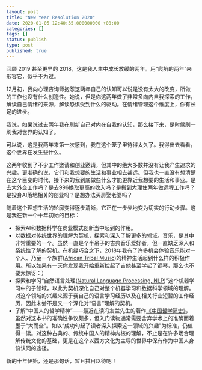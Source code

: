 ```yaml
---
layout: post
title: "New Year Resolution 2020"
date: 2020-01-05 12:40:35.000000000 +08:00
categories: []
tags: []
status: publish
type: post
published: true
---
```


回顾 2019 甚至更早的 2018，这是我人生中成长放缓的两年。用“爬坑的两年”来形容它，似乎不为过。

12月初，我向心理咨询师抱怨这两年自己的认知可以说是没有太大的改变，所做的工作也没有什么创造性。她说，但是你这两年做了非常多向内自我探索的工作，解读自己情绪的来源，解读恐惧受到什么的驱动。在情绪管理这个维度上，你有长足的进步。

我说，如果说过去两年我在刷新自己对内在自我的认知，那么接下来，是时候刷一刷我对世界的认知了。

可以说，这是我两年来第一次感到，我在这个笼子里待得太久了。我得出去看看，这个世界在发生些什么。

这两年收到了不少工作邀请和创业邀请，但其中的绝大多数并没有让我产生追求的兴趣。更准确的说，它们和我想要的生活和事业相去甚远。但我也一直没有想清楚在这个巨变的时代，接下来的我到底做些什么才能更靠近我想要的生活和事业。是去大外企工作吗？是去996换取更高的收入吗？是搬到大理住两年做远程工作吗？是投身AI落地相关的创业吗？是想办法买房娶老婆吗？

随着这个理想生活的轮廓变得逐步清晰，它正在一步步地变为切实的行动步骤。这是我在新一个十年初始的目标：

- 探索AI和数据科学在商业模式创新当中起到的作用。
- 以数据对传统世界的理解为契机，探索和深入了解更多的领域。音乐，是其中非常重要的一个。虽然一直是个半吊子的古典音乐爱好者，但一直缺乏深入和系统性了解的契机。在机缘巧合之下，2018年我有了许多机会体验音乐能对一个人、乃至一个族群([African Tribal Music](https://www.youtube.com/watch?v=W05LPtVm5hY))的精神生活起到什么样的积极作用。所以如果有一天你发现我开始重新捡起了吉他甚至学起了钢琴，那么也不要太惊讶：）
- 探索和学习“自然语言处理([Natural Language Processing, NLP](https://book.douban.com/subject/34856701/))”这个机器学习中的子领域，以此为契机深化自己对整个机器学习和数据科学领域的理解。对这个领域的兴趣来源于我自己的语言学习经历以及在相关行业短暂的工作经历，因此未尝不是又一个深化对“语言”理解的契机。
- 了解“中国人的哲学精神”——最近在读冯友兰先生的著作[《中国哲学简史》](https://book.douban.com/subject/1021273/)，虽然对这本书的准确性争议颇多，但入门读物通常需要舍弃学术上的准确而着墨于“大而全”。如以“成功勾起了读者深入探索这一领域的兴趣”为标准，仍值得一读。对这种古典的、传统中国人的精神内核的理解，不止是在许多场合理解传统文化的基础，更是在这个以西方文化为主导的世界中保有作为中国人身份认同的途径。

新的十年伊始，还是那句话，暂且拭目以待吧！